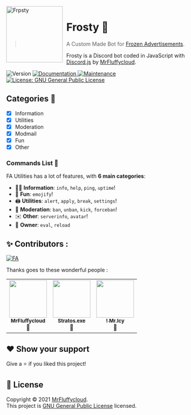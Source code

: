 
<img width="150" height="150" align="left" style="float: left; margin: 0 10px 0 0;" alt="Frpsty" src="https://cdn.discordapp.com/avatars/796441707129733131/6c3aaad69e7d35a020e33ee84dbfa152.png?size=1024"> 

# Frosty 🥤

>  A Custom Made Bot for [Frozen Advertisements](https://discord.gg/ucW94B7p).

Frosty is a Discord bot coded in JavaScript with [Discord.js](https://discord.js.org) by [MrFluffycloud](https://github.com/MrFluffycloud).  

<p>
  <img alt="Version" src="https://img.shields.io/badge/version-2.0.1-blue.svg?style=for-the-badge" />
  <a href="https://github.com/MrFluffycloud/Frosty/tree/main/Docs" target="_blank">
    <img alt="Documentation" src="https://img.shields.io/badge/documentation-yes-brightgreen.svg?style=for-the-badge" />
  </a>
  <a href="https://github.com/MrFluffycloud/Frosty/graphs/commit-activity" target="_blank">
    <img alt="Maintenance" src="https://img.shields.io/badge/Maintained%3F-yes-green.svg?style=for-the-badge" />
  </a>
  <a href="https://github.com/MrFluffycloud/Frosty/blob/main/LICENSE" target="_blank">
    <img alt="License: GNU General Public License" src="https://img.shields.io/github/license/MrFluffycloud/Frosty?style=for-the-badge" />
  </a>
</p>

## Categories 📑
 - [x] Information
 - [x] Utilities
 - [x] Moderation
 - [x] Modmail
 - [x] Fun
 - [X] Other

### Commands List 💫 

FA Utilities has a lot of features, with **6 main categories**:

*   👩‍💼 **Information**: `info`, `help`, `ping`, `uptime`! 
*   👻 **Fun**: `emojify`!
*   🖨️ **Utilities**: `alert`, `apply`, `break`, `settings`! 
*   🔨 **Moderation**: `ban`, `unban`, `kick`, `forceban`! 
*   ✉️ **Other**: `serverinfo`, `avatar`!
*   👑 **Owner**: `eval`, `reload`

## ✨ Contributors :
[![FA](https://img.shields.io/discord/799612156068364299?style=plastic)](https://discord.gg/76J9949Nrz)&nbsp;



Thanks goes to these wonderful people :

<table>
  <tr>
     <td align="center"><a href="https://github.com/MrFluffycloud"><img src="https://cdn.discordapp.com/avatars/676745968867082250/a_553f6ebc1ce159786ebb0b2299834e0a.gif?size=1024" width="100px;" alt=""/><br /><sub><b>MrFluffycloud</b></sub></a><br /><a title="Owner">👑</a></td><td align="center"><a href="https://github.com/Stratos1907"><img src="https://cdn.discordapp.com/avatars/536255761270177793/36c926b49d50b6f165d4632f204afccf.png" width="100px;" alt=""/><br /><sub><b>Stratos.exe</b></sub></a><br /><a title="Docs Manager">📄</a></td><td align="center"><a href="https://discord.gg/76J9949Nrz"><img src="https://cdn.discordapp.com/avatars/799584750087831553/a5da615b16bbc6f9d84e236da48cc0c6.png?size=1024" width="100px;" alt=""/><br /><sub><b>! Mr.Icy</b></sub></a><br /><a title="Funding">💸</a></td>
     
  </tr>
</table>

## ❤️ Show your support

Give a ⭐️ if you liked this project!

## 📝 License

Copyright © 2021 [MrFluffycloud](https://github.com/MrFluffycloud).<br />
This project is [GNU General Public License](https://github.com/MrFluffycloud/Frosty/blob/master/LICENSE) licensed.

